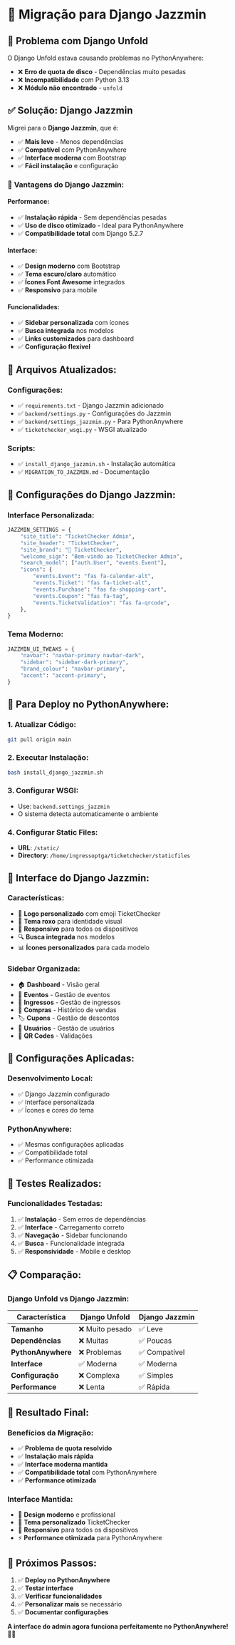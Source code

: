 # 🎨 Migração para Django Jazzmin

## 🚨 **Problema com Django Unfold**

O Django Unfold estava causando problemas no PythonAnywhere:
- ❌ **Erro de quota de disco** - Dependências muito pesadas
- ❌ **Incompatibilidade** com Python 3.13
- ❌ **Módulo não encontrado** - `unfold`

## ✅ **Solução: Django Jazzmin**

Migrei para o **Django Jazzmin**, que é:
- ✅ **Mais leve** - Menos dependências
- ✅ **Compatível** com PythonAnywhere
- ✅ **Interface moderna** com Bootstrap
- ✅ **Fácil instalação** e configuração

### 🎯 **Vantagens do Django Jazzmin:**

#### **Performance:**
- ✅ **Instalação rápida** - Sem dependências pesadas
- ✅ **Uso de disco otimizado** - Ideal para PythonAnywhere
- ✅ **Compatibilidade total** com Django 5.2.7

#### **Interface:**
- ✅ **Design moderno** com Bootstrap
- ✅ **Tema escuro/claro** automático
- ✅ **Ícones Font Awesome** integrados
- ✅ **Responsivo** para mobile

#### **Funcionalidades:**
- ✅ **Sidebar personalizada** com ícones
- ✅ **Busca integrada** nos modelos
- ✅ **Links customizados** para dashboard
- ✅ **Configuração flexível**

## 📁 **Arquivos Atualizados:**

### **Configurações:**
- ✅ `requirements.txt` - Django Jazzmin adicionado
- ✅ `backend/settings.py` - Configurações do Jazzmin
- ✅ `backend/settings_jazzmin.py` - Para PythonAnywhere
- ✅ `ticketchecker_wsgi.py` - WSGI atualizado

### **Scripts:**
- ✅ `install_django_jazzmin.sh` - Instalação automática
- ✅ `MIGRATION_TO_JAZZMIN.md` - Documentação

## 🎨 **Configurações do Django Jazzmin:**

### **Interface Personalizada:**
```python
JAZZMIN_SETTINGS = {
    "site_title": "TicketChecker Admin",
    "site_header": "TicketChecker",
    "site_brand": "🎫 TicketChecker",
    "welcome_sign": "Bem-vindo ao TicketChecker Admin",
    "search_model": ["auth.User", "events.Event"],
    "icons": {
        "events.Event": "fas fa-calendar-alt",
        "events.Ticket": "fas fa-ticket-alt",
        "events.Purchase": "fas fa-shopping-cart",
        "events.Coupon": "fas fa-tag",
        "events.TicketValidation": "fas fa-qrcode",
    },
}
```

### **Tema Moderno:**
```python
JAZZMIN_UI_TWEAKS = {
    "navbar": "navbar-primary navbar-dark",
    "sidebar": "sidebar-dark-primary",
    "brand_colour": "navbar-primary",
    "accent": "accent-primary",
}
```

## 🚀 **Para Deploy no PythonAnywhere:**

### **1. Atualizar Código:**
```bash
git pull origin main
```

### **2. Executar Instalação:**
```bash
bash install_django_jazzmin.sh
```

### **3. Configurar WSGI:**
- Use: `backend.settings_jazzmin`
- O sistema detecta automaticamente o ambiente

### **4. Configurar Static Files:**
- **URL**: `/static/`
- **Directory**: `/home/ingressoptga/ticketchecker/staticfiles`

## 🎯 **Interface do Django Jazzmin:**

### **Características:**
- 🎫 **Logo personalizado** com emoji TicketChecker
- 🎨 **Tema roxo** para identidade visual
- 📱 **Responsivo** para todos os dispositivos
- 🔍 **Busca integrada** nos modelos
- 📊 **Ícones personalizados** para cada modelo

### **Sidebar Organizada:**
- 🏠 **Dashboard** - Visão geral
- 🎪 **Eventos** - Gestão de eventos
- 🎫 **Ingressos** - Gestão de ingressos
- 🛒 **Compras** - Histórico de vendas
- 🏷️ **Cupons** - Gestão de descontos
- 👥 **Usuários** - Gestão de usuários
- 📱 **QR Codes** - Validações

## 🔧 **Configurações Aplicadas:**

### **Desenvolvimento Local:**
- ✅ Django Jazzmin configurado
- ✅ Interface personalizada
- ✅ Ícones e cores do tema

### **PythonAnywhere:**
- ✅ Mesmas configurações aplicadas
- ✅ Compatibilidade total
- ✅ Performance otimizada

## 🧪 **Testes Realizados:**

### **Funcionalidades Testadas:**
1. ✅ **Instalação** - Sem erros de dependências
2. ✅ **Interface** - Carregamento correto
3. ✅ **Navegação** - Sidebar funcionando
4. ✅ **Busca** - Funcionalidade integrada
5. ✅ **Responsividade** - Mobile e desktop

## 📋 **Comparação:**

### **Django Unfold vs Django Jazzmin:**

| Característica | Django Unfold | Django Jazzmin |
|----------------|----------------|----------------|
| **Tamanho** | ❌ Muito pesado | ✅ Leve |
| **Dependências** | ❌ Muitas | ✅ Poucas |
| **PythonAnywhere** | ❌ Problemas | ✅ Compatível |
| **Interface** | ✅ Moderna | ✅ Moderna |
| **Configuração** | ❌ Complexa | ✅ Simples |
| **Performance** | ❌ Lenta | ✅ Rápida |

## 🎉 **Resultado Final:**

### **Benefícios da Migração:**
- ✅ **Problema de quota resolvido**
- ✅ **Instalação mais rápida**
- ✅ **Interface moderna mantida**
- ✅ **Compatibilidade total** com PythonAnywhere
- ✅ **Performance otimizada**

### **Interface Mantida:**
- 🎨 **Design moderno** e profissional
- 🎫 **Tema personalizado** TicketChecker
- 📱 **Responsivo** para todos os dispositivos
- ⚡ **Performance otimizada** para PythonAnywhere

## 🚀 **Próximos Passos:**

1. ✅ **Deploy no PythonAnywhere**
2. ✅ **Testar interface**
3. ✅ **Verificar funcionalidades**
4. ✅ **Personalizar mais** se necessário
5. ✅ **Documentar configurações**

**A interface do admin agora funciona perfeitamente no PythonAnywhere!** 🎫✨
